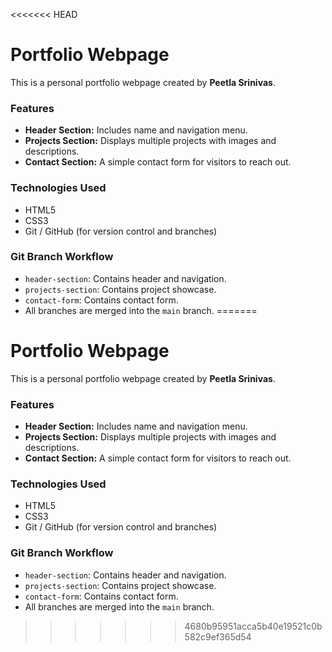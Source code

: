 <<<<<<< HEAD
# Portfolio Webpage

This is a personal portfolio webpage created by **Peetla Srinivas**.

### Features
- **Header Section:** Includes name and navigation menu.
- **Projects Section:** Displays multiple projects with images and descriptions.
- **Contact Section:** A simple contact form for visitors to reach out.

### Technologies Used
- HTML5  
- CSS3  
- Git / GitHub (for version control and branches)

### Git Branch Workflow
- `header-section`: Contains header and navigation.
- `projects-section`: Contains project showcase.
- `contact-form`: Contains contact form.
- All branches are merged into the `main` branch.
=======
# Portfolio Webpage

This is a personal portfolio webpage created by **Peetla Srinivas**.

### Features
- **Header Section:** Includes name and navigation menu.
- **Projects Section:** Displays multiple projects with images and descriptions.
- **Contact Section:** A simple contact form for visitors to reach out.

### Technologies Used
- HTML5  
- CSS3  
- Git / GitHub (for version control and branches)

### Git Branch Workflow
- `header-section`: Contains header and navigation.
- `projects-section`: Contains project showcase.
- `contact-form`: Contains contact form.
- All branches are merged into the `main` branch.
>>>>>>> 4680b95951acca5b40e19521c0b582c9ef365d54
